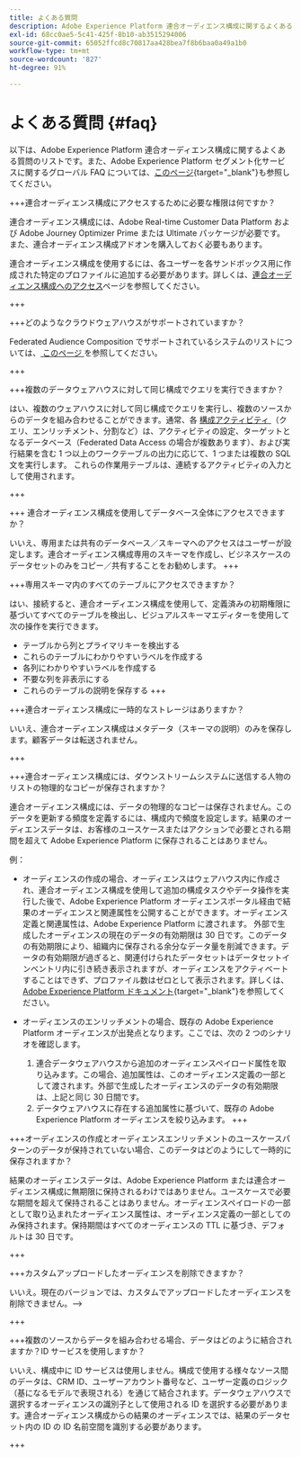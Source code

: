```yaml
---
title: よくある質問
description: Adobe Experience Platform 連合オーディエンス構成に関するよくある質問です
exl-id: 68cc0ae5-5c41-425f-8b10-ab3515294006
source-git-commit: 65052ffcd8c70817aa428bea7f8b6baa0a49a1b0
workflow-type: tm+mt
source-wordcount: '827'
ht-degree: 91%

---
```


# よくある質問 {#faq}

以下は、Adobe Experience Platform 連合オーディエンス構成に関するよくある質問のリストです。また、Adobe Experience Platform セグメント化サービスに関するグローバル FAQ については、[このページ](https://experienceleague.adobe.com/ja/docs/experience-platform/segmentation/faq){target="_blank"}も参照してください。


+++連合オーディエンス構成にアクセスするために必要な権限は何ですか？

連合オーディエンス構成には、Adobe Real-time Customer Data Platform および Adobe Journey Optimizer Prime または Ultimate パッケージが必要です。また、連合オーディエンス構成アドオンを購入しておく必要もあります。

連合オーディエンス構成を使用するには、各ユーザーを各サンドボックス用に作成された特定のプロファイルに追加する必要があります。詳しくは、[連合オーディエンス構成へのアクセス](access-prerequisites.md)ページを参照してください。

+++

+++どのようなクラウドウェアハウスがサポートされていますか？

Federated Audience Composition でサポートされているシステムのリストについては、[ このページ ](../start/access-prerequisites.md#supported-systems) を参照してください。

+++


+++複数のデータウェアハウスに対して同じ構成でクエリを実行できますか？

はい、複数のウェアハウスに対して同じ構成でクエリを実行し、複数のソースからのデータを組み合わせることができます。通常、各 [ 構成アクティビティ ](../compositions/orchestrate-activities.md) （クエリ、エンリッチメント、分割など）は、アクティビティの設定、ターゲットとなるデータベース（Federated Data Access の場合が複数あります）、および実行結果を含む 1 つ以上のワークテーブルの出力に応じて、1 つまたは複数の SQL 文を実行します。 これらの作業用テーブルは、連続するアクティビティの入力として使用されます。

+++

+++ 連合オーディエンス構成を使用してデータベース全体にアクセスできますか？

いいえ、専用または共有のデータベース／スキーマへのアクセスはユーザーが設定します。連合オーディエンス構成専用のスキーマを作成し、ビジネスケースのデータセットのみをコピー／共有することをお勧めします。
+++

+++専用スキーマ内のすべてのテーブルにアクセスできますか？

はい、接続すると、連合オーディエンス構成を使用して、定義済みの初期権限に基づいてすべてのテーブルを検出し、ビジュアルスキーマエディターを使用して次の操作を実行できます。

* テーブルから列とプライマリキーを検出する
* これらのテーブルにわかりやすいラベルを作成する
* 各列にわかりやすいラベルを作成する
* 不要な列を非表示にする
* これらのテーブルの説明を保存する
+++

+++連合オーディエンス構成に一時的なストレージはありますか？

いいえ、連合オーディエンス構成はメタデータ（スキーマの説明）のみを保存します。顧客データは転送されません。<!--The Audience export flow is done directly from Adobe Experience Platform Audience Portal (via [Destination](../connections/destinations.md)) to the customer database. The creation and update flow is done directly from your data warehouse database to Adobe Experience Platform Audience Portal.-->

+++

+++連合オーディエンス構成には、ダウンストリームシステムに送信する人物のリストの物理的なコピーが保存されますか？

連合オーディエンス構成には、データの物理的なコピーは保存されません。このデータを更新する頻度を定義するには、構成内で頻度を設定します。結果のオーディエンスデータは、お客様のユースケースまたはアクションで必要とされる期間を超えて Adobe Experience Platform に保存されることはありません。

例：

* オーディエンスの作成の場合、オーディエンスはウェアハウス内に作成され、連合オーディエンス構成を使用して追加の構成タスクやデータ操作を実行した後で、Adobe Experience Platform オーディエンスポータル経由で結果のオーディエンスと関連属性を公開することができます。オーディエンス定義と関連属性は、Adobe Experience Platform に渡されます。
外部で生成したオーディエンスの現在のデータの有効期限は 30 日です。このデータの有効期限により、組織内に保存される余分なデータ量を削減できます。データの有効期限が過ぎると、関連付けられたデータセットはデータセットインベントリ内に引き続き表示されますが、オーディエンスをアクティベートすることはできず、プロファイル数はゼロとして表示されます。詳しくは、[Adobe Experience Platform ドキュメント](https://experienceleague.adobe.com/ja/docs/experience-platform/segmentation/faq#how-long-do-externally-generated-audiences-last-for){target="_blank"}を参照してください。

* オーディエンスのエンリッチメントの場合、既存の Adobe Experience Platform オーディエンスが出発点となります。ここでは、次の 2 つのシナリオを確認します。
   1. 連合データウェアハウスから追加のオーディエンスペイロード属性を取り込みます。この場合、追加属性は、このオーディエンス定義の一部として渡されます。外部で生成したオーディエンスのデータの有効期限は、上記と同じ 30 日間です。
   1. データウェアハウスに存在する追加属性に基づいて、既存の Adobe Experience Platform オーディエンスを絞り込みます。<!--For example, you have an audience of customers who have shown interest in a particular product on the website for the last two months. You now want to take this audience and further segment it using Federated Audience Composition to only include customers who have a high credit score. The credit score is deemed sensitive and individual credit score data points are not copied over from the data warehouse.-->
+++

+++オーディエンスの作成とオーディエンスエンリッチメントのユースケースパターンのデータが保持されていない場合、このデータはどのようにして一時的に保存されますか？

結果のオーディエンスデータは、Adobe Experience Platform または連合オーディエンス構成に無期限に保持されるわけではありません。ユースケースで必要な期間を超えて保持されることはありません。オーディエンスペイロードの一部として取り込まれたオーディエンス属性は、オーディエンス定義の一部としてのみ保持されます。保持期間はすべてのオーディエンスの TTL に基づき、デフォルトは 30 日です。

+++

+++カスタムアップロードしたオーディエンスを削除できますか？

いいえ。現在のバージョンでは、カスタムでアップロードしたオーディエンスを削除できません。-->

+++

+++複数のソースからデータを組み合わせる場合、データはどのように結合されますか？ID サービスを使用しますか？

いいえ、構成中に ID サービスは使用しません。構成で使用する様々なソース間のデータは、CRM ID、ユーザーアカウント番号など、ユーザー定義のロジック（基になるモデルで表現される）を通じて結合されます。データウェアハウスで選択するオーディエンスの識別子として使用される ID を選択する必要があります。連合オーディエンス構成からの結果のオーディエンスでは、結果のデータセット内の ID の ID 名前空間を識別する必要があります。

+++

